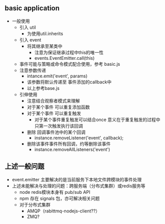 ## basic application ##
+ 一般使用
    + 引入 util
        + 为使用util.inherits
    + 引入 event
        + 将其继承至某类中
            + 注意为保证继承过程中this的唯一性
            + events.EventEmitter.call(this)
    + 事件可能与策略或命令模式配合使用，参考 basic.js
    + 注意参数传递
        + intance.emit('event', params)
        + 该参数将默认传递至 事件添加的callback中
        + 以上参考base.js
    + 引伸使用
        + 注意结合观察者模式来理解
        + 对于某个事件 可以重复添加函数
        + 对于某个事件 可以重复触发
            + 对于某个事件重复触发可以结合once 意义在于重复触发的过程中只第一次触发执行该回调
        + 删除 回调事件池中的某个回调
            + instance.removeListener('event', callback);
        + 删除该事件事件所有回调，约等删除该事件
            + instance.removeAllListeners('event')
## 上述一般问题 ##
+ event.emitter 主要解决的是当前服务下本地文件跨模块的事件处理
+ 上述未能解决与处理的问题：跨服务端（分布式集群）或redis服务等
    + node redis模块本身有 pub/sub API
    + npm 存在 signals 包，亦可解决相关问题
    + 对于分布式集群
        + AMQP（rabittmq-nodejs-client??）
        + ZMQ?